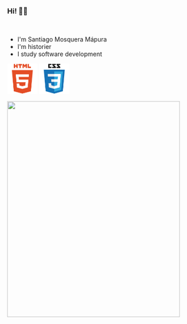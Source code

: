 ### Hi! 👋🏿
 <img style="width:250px;"  src="https://media.giphy.com/media/sULKEgDMX8LcI/giphy.gif" alt="">

- I'm Santiago Mosquera Mápura
- I'm historier
- I study software development
 
 <img style="width: 70px; height: 70px;" src="https://github.com/devicons/devicon/blob/master/icons/html5/html5-plain-wordmark.svg" alt="">  <img style="width: 70px; height: 70px;" src="https://github.com/devicons/devicon/blob/master/icons/css3/css3-original-wordmark.svg" alt="">

<img style="width: 400px; height: 500px;" src="https://cdn.leonardo.ai/users/fe94d3a4-2a74-48b4-9799-2b82b6b48681/generations/6117d964-9428-4a21-8901-905424137481/Leonardo_Creative_black_man_alone_bald_with_glasses_face_with_1.jpg" alt="">




<!--
**MMSantiagoMM/MMSantiagoMM** is a ✨ _special_ ✨ repository because its `README.md` (this file) appears on your GitHub profile.

Here are some ideas to get you started:

- 🔭 I’m currently working on ...
- 🌱 I’m currently learning ...
- 👯 I’m looking to collaborate on ...
- 🤔 I’m looking for help with ...
- 💬 Ask me about ...
- 📫 How to reach me: ...
- 😄 Pronouns: ...
- ⚡ Fun fact: ...
-->

